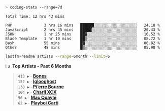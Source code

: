 ```zsh
> coding-stats --range=7d
```

<!--START_SECTION:waka-->

```text
Total Time: 12 hrs 43 mins

PHP              3 hrs 16 mins   ██████░░░░░░░░░░░░░░░░░░░   24.18 %
JavaScript       2 hrs 45 mins   █████░░░░░░░░░░░░░░░░░░░░   20.43 %
JSON             1 hr 25 mins    ██▓░░░░░░░░░░░░░░░░░░░░░░   10.52 %
Blade Template   1 hr 10 mins    ██▒░░░░░░░░░░░░░░░░░░░░░░   08.72 %
Bash             55 mins         █▓░░░░░░░░░░░░░░░░░░░░░░░   06.82 %
Other            48 mins         █▒░░░░░░░░░░░░░░░░░░░░░░░   05.98 %
```

<!--END_SECTION:waka-->

```zsh
lastfm-readme artists --range=6month --limit=6
```

<!--START_LASTFM_ARTISTS:{"period": "6month", "rows": 6}-->
<a href="https://last.fm" target="_blank"><img src="https://user-images.githubusercontent.com/17434202/215290617-e793598d-d7c9-428f-9975-156db1ba89cc.svg" alt="Last.fm Logo" width="18" height="13"/></a> **Top Artists - Past 6 Months**

> `413 ▶️` ∙ **[Bones](https://www.last.fm/music/Bones)**<br/>
> `152 ▶️` ∙ **[Iglooghost](https://www.last.fm/music/Iglooghost)**<br/>
> `138 ▶️` ∙ **[Pi’erre Bourne](https://www.last.fm/music/Pi%E2%80%99erre+Bourne)**<br/>
> `104 ▶️` ∙ **[Charli XCX](https://www.last.fm/music/Charli+XCX)**<br/>
> `96 ▶️` ∙ **[Mac Quayle](https://www.last.fm/music/Mac+Quayle)**<br/>
> `62 ▶️` ∙ **[Playboi Carti](https://www.last.fm/music/Playboi+Carti)**<br/>
<!--END_LASTFM_ARTISTS-->
